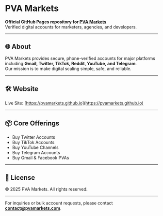 # PVA Markets

**Official GitHub Pages repository for [PVA Markets](https://pvamarkets.github.io)**  
Verified digital accounts for marketers, agencies, and developers.

---

## 🌐 About
PVA Markets provides secure, phone-verified accounts for major platforms including **Gmail, Twitter, TikTok, Reddit, YouTube, and Telegram**.  
Our mission is to make digital scaling simple, safe, and reliable.

---

## 🛠️ Website
Live Site: [https://pvamarkets.github.io](https://pvamarkets.github.io)

---

## 📦 Core Offerings
- Buy Twitter Accounts  
- Buy TikTok Accounts  
- Buy YouTube Channels  
- Buy Telegram Accounts  
- Buy Gmail & Facebook PVAs  

---

## 📄 License
© 2025 PVA Markets. All rights reserved.

---

For inquiries or bulk account requests, please contact **contact@pvamarkets.com**.
